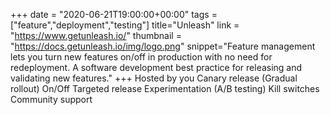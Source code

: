 +++
date = "2020-06-21T19:00:00+00:00"
tags = ["feature","deployment","testing"]
title="Unleash"
link = "https://www.getunleash.io/"
thumbnail = "https://docs.getunleash.io/img/logo.png"
snippet="Feature management lets you turn new features on/off in production with no need for redeployment. A software development best practice for releasing and validating new features."
+++
Hosted by you
Canary release (Gradual rollout)
On/Off
Targeted release
Experimentation (A/B testing)
Kill switches
Community support
